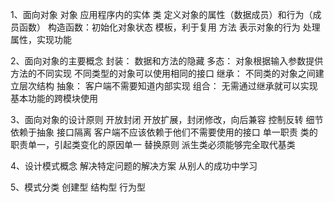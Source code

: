 1、面向对象
    对象
        应用程序内的实体
    类
        定义对象的属性（数据成员）和行为（成员函数）
        构造函数：初始化对象状态
        模板，利于复用
    方法
        表示对象的行为
        处理属性，实现功能

2、面向对象的主要概念
    封装：
        数据和方法的隐藏
    多态：
        对象根据输入参数提供方法的不同实现
        不同类型的对象可以使用相同的接口
    继承：
        不同类的对象之间建立层次结构
    抽象：
        客户端不需要知道内部实现
    组合：
        无需通过继承就可以实现基本功能的跨模块使用

3、面向对象的设计原则
    开放封闭
        开放扩展，封闭修改，向后兼容
    控制反转
        细节依赖于抽象
    接口隔离
        客户端不应该依赖于他们不需要使用的接口
    单一职责
        类的职责单一，引起类变化的原因单一
    替换原则
        派生类必须能够完全取代基类

4、设计模式概念
    解决特定问题的解决方案
    从别人的成功中学习

5、模式分类
    创建型
    结构型
    行为型


